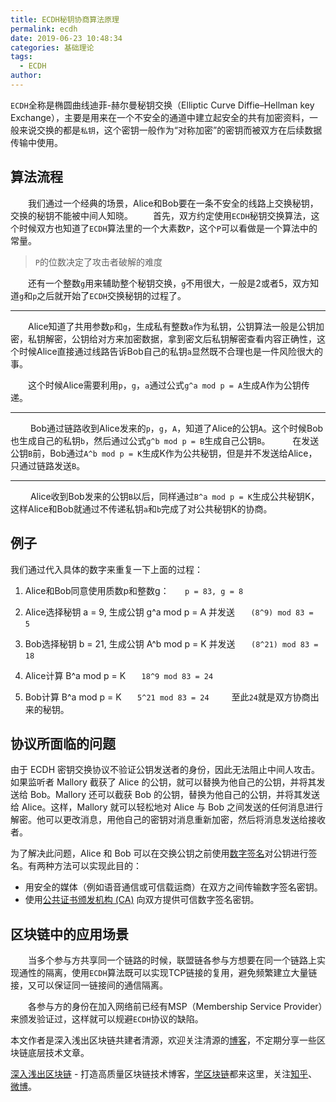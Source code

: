 ```yaml
---
title: ECDH秘钥协商算法原理
permalink: ecdh
date: 2019-06-23 10:48:34
categories: 基础理论
tags:
  - ECDH
author:
---
```



`ECDH`全称是椭圆曲线迪菲-赫尔曼秘钥交换（Elliptic Curve Diffie–Hellman key Exchange），主要是用来在一个不安全的通道中建立起安全的共有加密资料，一般来说交换的都是`私钥`，这个密钥一般作为“对称加密”的密钥而被双方在后续数据传输中使用。

<!--more -->

## 算法流程

  我们通过一个经典的场景，Alice和Bob要在一条不安全的线路上交换秘钥，交换的秘钥不能被中间人知晓。
  首先，双方约定使用`ECDH`秘钥交换算法，这个时候双方也知道了`ECDH`算法里的一个大素数`P`，这个`P`可以看做是一个算法中的常量。

> `P`的位数决定了攻击者破解的难度

  还有一个整数`g`用来辅助整个秘钥交换，`g`不用很大，一般是2或者5，双方知道`g`和`p`之后就开始了`ECDH`交换秘钥的过程了。

------

  Alice知道了共用参数`p`和`g`，生成私有整数`a`作为私钥，公钥算法一般是公钥加密，私钥解密，公钥给对方来加密数据，拿到密文后私钥解密查看内容正确性，这个时候Alice直接通过线路告诉Bob自己的私钥`a`显然既不合理也是一件风险很大的事。

  这个时候Alice需要利用`p`，`g`，`a`通过公式`g^a mod p = A`生成A作为公钥传递。

------

   Bob通过链路收到Alice发来的`p`，`g`，`A`，知道了Alice的公钥`A`。这个时候Bob也生成自己的私钥`b`，然后通过公式`g^b mod p = B`生成自己公钥`B`。
   在发送公钥`B`前，Bob通过`A^b mod p = K`生成K作为公共秘钥，但是并不发送给Alice，只通过链路发送`B`。

------

   Alice收到Bob发来的公钥`B`以后，同样通过`B^a mod p = K`生成公共秘钥K，这样Alice和Bob就通过不传递私钥`a`和`b`完成了对公共秘钥K的协商。

## 例子

我们通过代入具体的数字来重复一下上面的过程：

  1. Alice和Bob同意使用质数p和整数g：
    ```
     p = 83, g = 8
    ```
    
  2. Alice选择秘钥 a = 9, 生成公钥 g^a mod p = A 并发送
    ```
     (8^9) mod 83 = 5
    ```  

  3. Bob选择秘钥 b = 21, 生成公钥 A^b mod p = K 并发送
    ```
     (8^21) mod 83 = 18
    ```
    
  4. Alice计算 B^a mod p = K
    ```
     18^9 mod 83 = 24
    ```
    
  5. Bob计算 B^a mod p = K
    ```
     5^21 mod 83 = 24
    ```
  
至此`24`就是双方协商出来的秘钥。


## 协议所面临的问题


由于 ECDH 密钥交换协议不验证公钥发送者的身份，因此无法阻止中间人攻击。如果监听者 Mallory 截获了 Alice 的公钥，就可以替换为他自己的公钥，并将其发送给 Bob。Mallory 还可以截获 Bob 的公钥，替换为他自己的公钥，并将其发送给 Alice。这样，Mallory 就可以轻松地对 Alice 与 Bob 之间发送的任何消息进行解密。他可以更改消息，用他自己的密钥对消息重新加密，然后将消息发送给接收者。

为了解决此问题，Alice 和 Bob 可以在交换公钥之前使用[数字签名](https://learnblockchain.cn/2019/0717/ca/)对公钥进行签名。有两种方法可以实现此目的：

- 用安全的媒体（例如语音通信或可信载运商）在双方之间传输数字签名密钥。
- 使用[公共证书颁发机构 (CA)](https://learnblockchain.cn/2019/0717/ca/) 向双方提供可信数字签名密钥。

## 区块链中的应用场景

  当多个参与方共享同一个链路的时候，联盟链各参与方想要在同一个链路上实现通性的隔离，使用`ECDH`算法既可以实现TCP链接的复用，避免频繁建立大量链接，又可以保证同一链接间的通信隔离。

  各参与方的身份在加入网络前已经有MSP（Membership Service Provider）来颁发验证过，这样就可以规避`ECDH`协议的缺陷。


本文作者是深入浅出区块链共建者清源，欢迎关注清源的[博客](http://qyuan.top)，不定期分享一些区块链底层技术文章。


[深入浅出区块链](https://learnblockchain.cn/) - 打造高质量区块链技术博客，[学区块链](https://learnblockchain.cn/2018/01/11/guide/)都来这里，关注[知乎](https://www.zhihu.com/people/xiong-li-bing/activities)、[微博](https://weibo.com/517623789)。
